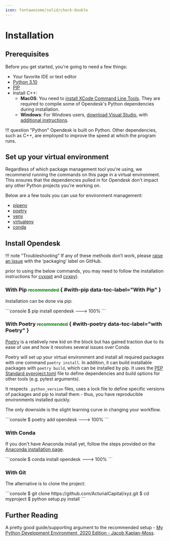 ```yaml
---
icon: fontawesome/solid/check-double
---
```


# Installation

## Prerequisites

Before you get started, you're going to need a few things:

* Your favorite IDE or text editor
* [Python 3.10](https://www.python.org/downloads/)
* [PIP](https://pip.pypa.io/en/stable/installation/)
* Install C++:
    * **MacOS**: You need to [install XCode Command Line Tools](https://osxdaily.com/2014/02/12/install-command-line-tools-mac-os-x/). They are required to compile some of Opendesk's Python dependencies during installation.
    * **Windows**: For Windows users, [download Visual Studio](https://visualstudio.microsoft.com/thank-you-downloading-visual-studio/?sku=BuildTools&rel=16), with [additional instructions](https://docs.google.com/presentation/d/0B4GsMXCRaSSIOWpYQkstajlYZ0tPVkNQSElmTWh1dXFaYkJr/edit?usp=sharing&ouid=117107708911390632479&resourcekey=0-HEezB2NFstz1GjKDkroJSQ&rtpof=true&sd=true).

!!! question "Python"
    Opendesk is built on Python. Other dependencies, such as C++, are employed to improve the speed at which the program runs.

## Set up your virtual environment

Regardless of which package management tool you're using, we recommend running the commands on this page in a virtual environment. This ensures that the dependencies pulled in for Opendesk don't impact any other Python projects you're working on.

Below are a few tools you can use for environment management:

* [pipenv](https://pipenv-fork.readthedocs.io/en/latest/)
* [poetry](https://python-poetry.org/)
* [venv](https://docs.python.org/3/library/venv.html)
* [virtualenv](https://virtualenv.pypa.io/en/latest/)
* [conda](https://www.anaconda.com/distribution/)

## Install Opendesk

!!! note "Troubleshooting"
    If any of these methods don’t work, please [raise an issue](https://github.com/ActurialCapital/xyz/issues) with the ‘packaging’ label on GitHub.

prior to using the below commands, you may need to follow the installation instructions for [cvxopt](https://cvxopt.org/install/index.html#) and [cvxpy](https://www.cvxpy.org/install/)).

### With Pip <small style="color:green">recommended</small> { #with-pip data-toc-label="With Pip" }

Installation can be done via pip:

<div class="termy">
  ```console
  $ pip install opendesk
  ---> 100%
  ```
</div>

### With Poetry <small style="color:green">recommended</small> { #with-poetry data-toc-label="with Poetry" }

[Poetry](https://python-poetry.org/) is a relatively new kid on the block but has gained traction due to its ease of use and how it resolves several issues over Conda.

Poetry will set up your virtual environment and install all required packages with one command `poetry install`. In addition, it can build installable packages with `poetry build`, which can be installed by pip. It uses the [PEP Standard pyproject.toml](https://www.python.org/dev/peps/pep-0518/) file to define dependencies and build options for other tools (e.g. pytest arguments).

It respects `.python_version` files, uses a lock file to define specific versions of packages and pip to install them - thus, you have reproducible environments installed quickly.

The only downside is the slight learning curve in changing your workflow.

<div class="termy">
  ```console
  $ poetry add opendesk
  ---> 100%
  ```
</div>

### With Conda

If you don't have Anaconda install yet, follow the steps provided on the [Anaconda installation page](https://docs.anaconda.com/anaconda/install/windows/).

<div class="termy">
  ```console
  $ conda install opendesk
  ---> 100%
  ```
</div>


### With Git 

The alternative is to clone the project:

<div class="termy">
  ```console
  $ git clone https://github.com/ActurialCapital/xyz.git
  $ cd myproject
  $ python setup.py install
  ```
</div>

## Further Reading

A pretty good guide/supporting argument to the recommended setup - [My Python Development Environment, 2020 Edition - Jacob Kaplan-Moss](https://jacobian.org/2019/nov/11/python-environment-2020/).
